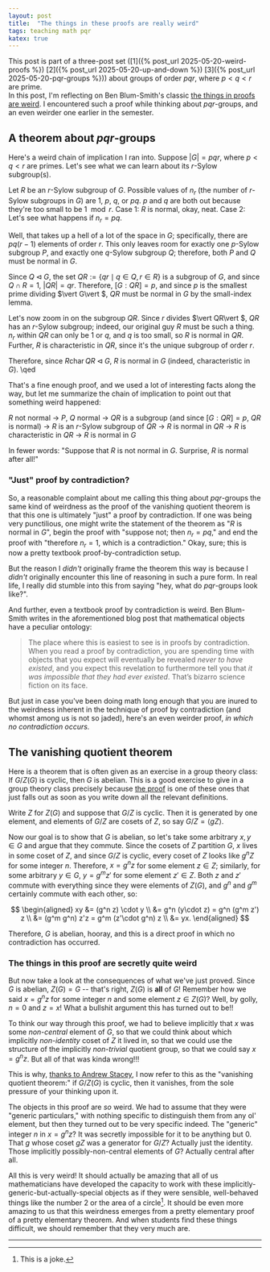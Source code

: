 ```yaml
---
layout: post
title:  "The things in these proofs are really weird"
tags: teaching math pqr
katex: true
---
```


This post is part of a three-post set 
([1]({% post_url 2025-05-20-weird-proofs %}) 
 [2]({% post_url 2025-05-20-up-and-down %})
 [3]({% post_url 2025-05-20-pqr-groups %}))
about groups of order $pqr$, where $p<q<r$ are prime.  
In this post, I'm reflecting on Ben Blum-Smith's classic [the things in proofs are weird](https://blogs.ams.org/matheducation/2020/05/20/the-things-in-proofs-are-weird-a-thought-on-student-difficulties/). I encountered such a proof while thinking about $pqr$-groups, and an even weirder one earlier in the semester.

## A theorem about $pqr$-groups

Here's a weird chain of implication I ran into. Suppose $\vert G\vert  = pqr$, where $p<q<r$ are primes. Let's see what we can learn about its $r$-Sylow subgroup(s).

Let $R$ be an $r$-Sylow subgroup of $G$. Possible values of $n_r$ (the number of $r$-Sylow subgroups in $G$) are $1$, $p$, $q$, or $pq$. $p$ and $q$ are both out because they're too small to be $1 \mod r$. Case 1: $R$ is normal, okay, neat. Case 2: Let's see what happens if $n_r = pq$.

Well, that takes up a hell of a lot of the space in $G$; specifically, there are $pq(r-1)$ elements of order $r$. This only leaves room for exactly one $p$-Sylow subgroup $P$, and exactly one $q$-Sylow subgroup $Q$; therefore, both $P$ and $Q$ must be normal in $G$. 

Since $Q\triangleleft G$, the set $QR := \{qr \mid q\in Q, r\in R\}$ is a subgroup of $G$, and since $Q\cap R = 1$, $\vert QR\vert  = qr$. Therefore, $[G:QR] = p$, and since $p$ is the smallest prime dividing $\vert G\vert $, $QR$ must be normal in $G$ by the small-index lemma.

Let's now zoom in on the subgroup $QR$. Since $r$ divides $\vert QR\vert $, $QR$ has an $r$-Sylow subgroup; indeed, our original guy $R$ must be such a thing. $n_r$ within $QR$ can only be $1$ or $q$, and $q$ is too small, so $R$ is normal in $QR$. Further, $R$ is characteristic in $QR$, since it's the unique subgroup of order $r$. 

Therefore, since $R \operatorname{char} QR \triangleleft G$, $R$ is normal in $G$ (indeed, characteristic in $G$). \qed

That's a fine enough proof, and we used a lot of interesting facts along the way, but let me summarize the chain of implication to point out that something weird happened: 

$R$ not normal → $P$, $Q$ normal → $QR$ is a subgroup (and since $[G:QR] = p$, $QR$ is normal) → $R$ is an $r$-Sylow subgroup of $QR$ → $R$ is normal in $QR$ → $R$ is characteristic in $QR$ → $R$ is normal in $G$

In fewer words: "Suppose that $R$ is not normal in $G$. Surprise, $R$ is normal after all!"

### "Just" proof by contradiction?

So, a reasonable complaint about me calling this thing about $pqr$-groups the same kind of weirdness as the proof of the vanishing quotient theorem is that this one is ultimately "just" a proof by contradiction. If one was being very punctilious, one might write the statement of the theorem as "$R$ is normal in $G$", begin the proof with "suppose not; then $n_r = pq$," and end the proof with "therefore $n_r = 1$, which is a contradiction." Okay, sure; this is now a pretty textbook proof-by-contradiction setup.

But the reason I *didn't* originally frame the theorem this way is because I *didn't* originally encounter this line of reasoning in such a pure form. In real life, I really did stumble into this from saying "hey, what do $pqr$-groups look like?". 

And further, even a textbook proof by contradiction is weird. Ben Blum-Smith writes in the aforementioned blog post that mathematical objects have a peculiar ontology:

> The place where this is easiest to see is in proofs by contradiction. When you read a proof by contradiction, you are spending time with objects that you expect will eventually be revealed *never to have existed*, and you expect this revelation to furthermore tell you that *it was impossible that they had ever existed*. That’s bizarro science fiction on its face.

But just in case you've been doing math long enough that you are inured to the weirdness inherent in the technique of proof by contradiction (and whomst among us is not so jaded), here's an even weirder proof, *in which no contradiction occurs.*

## The vanishing quotient theorem

Here is a theorem that is often given as an exercise in a group theory class: If $G/Z(G)$ is cyclic, then $G$ is abelian. This is a good exercise to give in a group theory class precisely because [the proof](https://bsky.app/profile/sbagley.bsky.social/post/3ljnzmjnvgk27) is one of these ones that just falls out as soon as you write down all the relevant definitions. 

Write $Z$ for $Z(G)$ and suppose that $G/Z$ is cyclic. Then it is generated by one element, and elements of $G/Z$ are cosets of $Z$, so say $G/Z = \langle gZ \rangle$.

Now our goal is to show that $G$ is abelian, so let's take some arbitrary $x, y\in G$ and argue that they commute. Since the cosets of $Z$ partition $G$, $x$ lives in some coset of $Z$, and since $G/Z$ is cyclic, every coset of $Z$ looks like $g^n Z$ for some integer $n$. Therefore, $x=g^n z$ for some element $z\in Z$; similarly, for some arbitrary $y\in G$, $y = g^m z'$ for some element $z' \in Z$. Both $z$ and $z'$ commute with everything since they were elements of $Z(G)$, and $g^n$ and $g^m$ certainly commute with each other, so:

$$
\begin{aligned}
    xy &= (g^n z) \cdot y \\
       &= g^n (y\cdot z) = g^n (g^m z') z \\
       &= (g^m g^n) z'z = g^m (z'\cdot g^n) z \\
       &= yx. 
\end{aligned}
$$

Therefore, $G$ is abelian, hooray, and this is a direct proof in which no contradiction has occurred.

### The things in this proof are secretly quite weird

But now take a look at the consequences of what we've just proved. Since $G$ is abelian, $Z(G) = G$ -- that's right, $Z(G)$ is **all** of $G$! Remember how we said $x = g^n z$ for some integer $n$ and some element $z\in Z(G)$? Well, by golly, $n = 0$ and $z=x$! What a bullshit argument this has turned out to be!!

To think our way through this proof, we had to believe implicitly that $x$ was some *non-central* element of $G$, so that we could think about which implicitly *non-identity* coset of $Z$ it lived in, so that we could use the structure of the implicitly *non-trivial* quotient group, so that we could say $x = g^n z$. But all of that was kinda wrong!!!

This is why, [thanks to Andrew Stacey](https://bsky.app/profile/mathforge.org/post/3lorf74l6qk2u), I now refer to this as the "vanishing quotient theorem:" if $G/Z(G)$ is cyclic, then it vanishes, from the sole pressure of your thinking upon it.

The objects in this proof are *so* weird. We had to assume that they were "generic particulars," with nothing specific to distinguish them from any ol' element, but then they turned out to be very specific indeed. The "generic" integer $n$ in $x=g^n z$? It was secretly impossible for it to be anything but 0. That $g$ whose coset $gZ$ was a generator for $G/Z$? Actually just the identity. Those implicitly possibly-non-central elements of $G$? Actually central after all.

All this is very weird! It should actually be amazing that all of us mathematicians have developed the capacity to work with these implicitly-generic-but-actually-special objects as if they were sensible, well-behaved things like the number 2 or the area of a circle[^1]. It should be even more amazing to us that this weirdness emerges from a pretty elementary proof of a pretty elementary theorem. And when students find these things difficult, we should remember that they very much are.

---

[^1]: This is a joke.